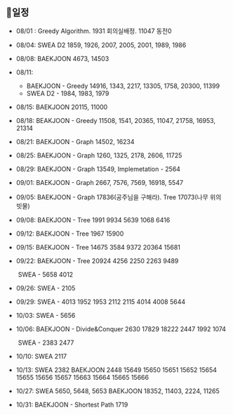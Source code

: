 ## 📅일정

- 08/01 : Greedy Algorithm. 1931 회의실배정. 11047 동전0

- 08/04: SWEA D2 1859, 1926, 2007, 2005, 2001, 1989, 1986

- 08/08: BAEKJOON 4673, 14503

- 08/11: 
  - BAEKJOON - Greedy 14916, 1343, 2217, 13305, 1758, 20300, 11399
  - SWEA D2 - 1984, 1983, 1979
  
- 08/15: BAEKJOON 20115, 11000

- 08/18: BEAKJOON - Greedy 11508, 1541, 20365, 11047, 21758, 16953, 21314

- 08/21: BAEKJOON - Graph 14502, 16234

- 08/25: BAEKJOON - Graph 1260, 1325, 2178, 2606, 11725

- 08/29: BAEKJOON - Graph 13549, Implemetation - 2564

- 09/01: BAEKJOON - Graph 2667, 7576, 7569, 16918, 5547

- 09/05: BAEKJOON - Graph 17836(공주님을 구해라). Tree 17073(나무 위의 빗물)

- 09/08: BAEKJOON - Tree 1991 9934 5639 1068 6416

- 09/12: BAEKJOON - Tree 1967 15900

- 09/15: BAEKJOON - Tree 14675 3584 9372 20364 15681

- 09/22: BAEKJOON - Tree 20924 4256 2250 2263 9489

  ​			SWEA - 5658 4012

- 09/26: SWEA - 2105

- 09/29: SWEA - 4013 1952 1953 2112 2115 4014 4008 5644

- 10/03: SWEA - 5656

- 10/06: BAEKJOON - Divide&Conquer 2630 17829 18222 2447 1992 1074

  ​			SWEA - 2383 2477
  
- 10/10: SWEA 2117

- 10/13: SWEA 2382
             BAEKJOON 2448 15649 15650 15651 15652 15654 15655 15656 15657 15663 15664 15665 15666
         
- 10/27: SWEA 5650, 5648, 5653
         BAEKJOON 18352, 11403, 2224, 11265
     
- 10/31: BAEKJOON - Shortest Path 1719

